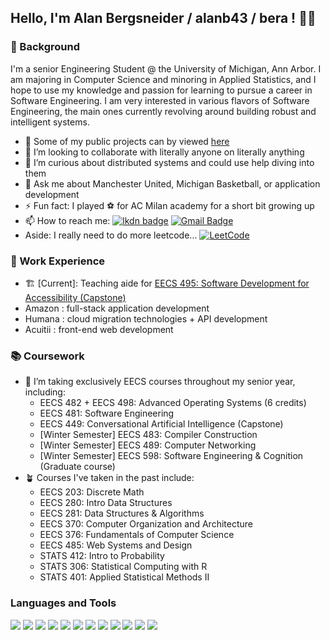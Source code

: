 ## Hello, I'm Alan Bergsneider / alanb43 / bera ! 👋🏼

### 🌇 Background
I'm a senior Engineering Student @ the University of Michigan, Ann Arbor. I am majoring in Computer Science and minoring in Applied Statistics, and I hope to use my knowledge and passion for learning to pursue a career in Software Engineering. I am very interested in various flavors of Software Engineering, the main ones currently revolving around building robust and intelligent systems.

- 📁 Some of my public projects can by viewed [here](https://github.com/alanb43?tab=repositories)
- 👯 I’m looking to collaborate with literally anyone on literally anything
- 🤔 I’m curious about distributed systems and could use help diving into them
- 💬 Ask me about Manchester United, Michigan Basketball, or application development
- ⚡ Fun fact: I played ⚽ for AC Milan academy for a short bit growing up
- 📫 How to reach me: [![lkdn badge](https://img.shields.io/badge/-alanb43-%230177B5?style=flat&logo=linkedin)](https://www.linkedin.com/in/alanb43)
[![Gmail Badge](https://img.shields.io/badge/-email-c14438?style=flat-square&logo=Gmail&logoColor=white&link=mailto:ab43work@gmail.com)](mailto:contact@ab43work@gmail.com)
- Aside: I really need to do more leetcode... [![LeetCode](https://img.shields.io/badge/dynamic/json?style=flat&labelColor=black&color=%23ffa116&label=Solved&query=solvedOverTotal&url=https%3A%2F%2Fleetcode-badge.vercel.app%2Fapi%2Fusers%2Falanb43&logo=leetcode&logoColor=yellow)](https://leetcode.com/alanb43/)

### 🔧 Work Experience
- 🏗️ [Current]: Teaching aide for [EECS 495: Software Development for Accessibility (Capstone)](https://chesneyd.engin.umich.edu/articles-media/#blind)
- Amazon : full-stack application development
- Humana : cloud migration technologies + API development
- Acuitii : front-end web development

### 📚 Coursework
- 🌱 I’m taking exclusively EECS courses throughout my senior year, including:
  - EECS 482 + EECS 498: Advanced Operating Systems (6 credits)
  - EECS 481: Software Engineering
  - EECS 449: Conversational Artificial Intelligence (Capstone)
  - [Winter Semester] EECS 483: Compiler Construction
  - [Winter Semester] EECS 489: Computer Networking
  - [Winter Semester] EECS 598: Software Engineering & Cognition (Graduate course)
- 🪴 Courses I've taken in the past include:
  - EECS 203: Discrete Math
  - EECS 280: Intro Data Structures
  - EECS 281: Data Structures & Algorithms
  - EECS 370: Computer Organization and Architecture
  - EECS 376: Fundamentals of Computer Science
  - EECS 485: Web Systems and Design
  - STATS 412: Intro to Probability
  - STATS 306: Statistical Computing with R
  - STATS 401: Applied Statistical Methods II
  

### Languages and Tools
<p align='left'>
  <img src="https://img.shields.io/badge/C%2B%2B-00599C?style=for-the-badge&logo=c%2B%2B&logoColor=white"/>
  <img src="https://img.shields.io/badge/Python-4584b6?style=for-the-badge&logo=python&logoColor=white"/>
  <img src="https://img.shields.io/badge/Java-f89820?style=for-the-badge&logo=Java&logoColor=white"/>
  <img src="https://img.shields.io/badge/-TypeScript-3178C6?logo=typescript&logoColor=white&style=for-the-badge"/>
  <img src="https://img.shields.io/badge/-ReactJs-61DAFB?logo=react&logoColor=white&style=for-the-badge"/>
  <img src="https://img.shields.io/badge/AWS-232F3E?style=for-the-badge&logo=AmazonAWS&logoColor=white"/> 
  <img src="https://img.shields.io/badge/C-00599C?style=for-the-badge&logo=c&logoColor=white"/>
  <img src="https://img.shields.io/badge/SQL-0064a5?style=for-the-badge&logo=sql&logoColor=white"/>
  <img src="https://img.shields.io/badge/HTML-F06529?style=for-the-badge&logo=html5&logoColor=white"/>
  <img src="https://img.shields.io/badge/CSS-264de4?&style=for-the-badge&logo=css3&logoColor=white"/>
  <img src="https://img.shields.io/badge/-Sass-CC6699?logo=sass&logoColor=white&style=for-the-badge"/>
  <img src="https://img.shields.io/badge/-Git-F05032?logo=git&logoColor=white&style=for-the-badge"/>
</p>

<!--
**alanb43/alanb43** is a ✨ _special_ ✨ repository because its `README.md` (this file) appears on your GitHub profile.

[![Top Langs](https://github-readme-stats.vercel.app/api/top-langs/?username=alanb43&layout=compact)](https://github.com/alanb43/github-readme-stats)

Here are some ideas to get you started:

- 🔭 I’m currently working on ...
- 🌱 I’m currently learning ...
- 👯 I’m looking to collaborate on ...
- 🤔 I’m looking for help with ...
- 💬 Ask me about ...
- 📫 How to reach me: ...
- 😄 Pronouns: ...
- ⚡ Fun fact: ...
-->
